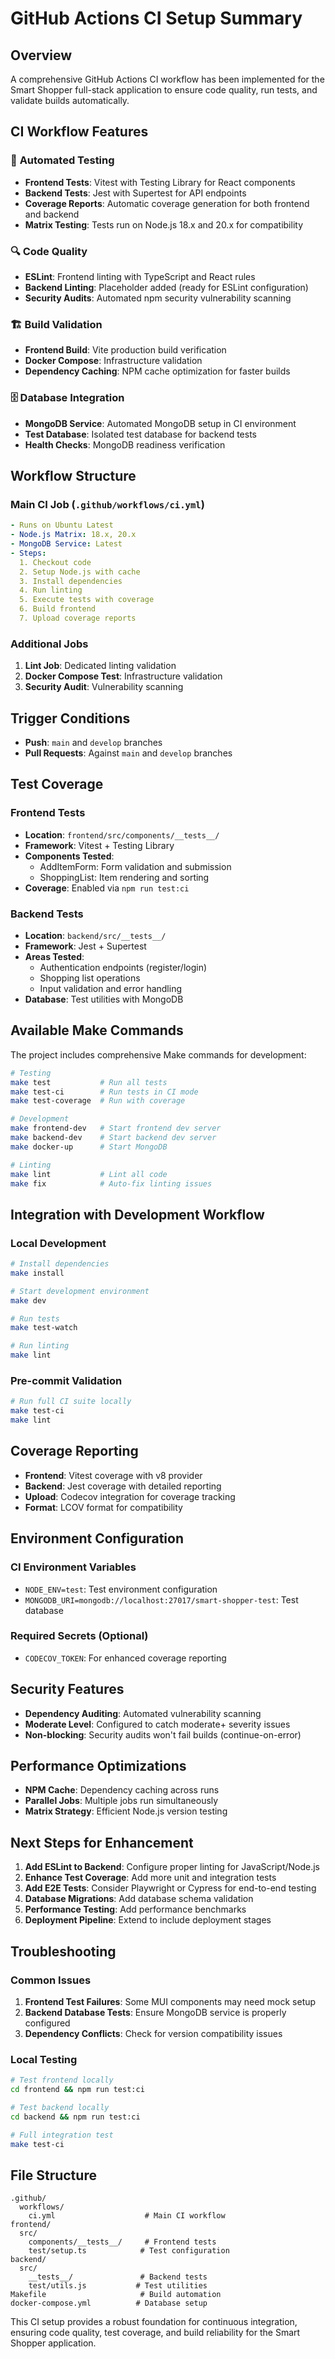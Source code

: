 # GitHub Actions CI Setup Summary

## Overview
A comprehensive GitHub Actions CI workflow has been implemented for the Smart Shopper full-stack application to ensure code quality, run tests, and validate builds automatically.

## CI Workflow Features

### 🔄 **Automated Testing**
- **Frontend Tests**: Vitest with Testing Library for React components
- **Backend Tests**: Jest with Supertest for API endpoints
- **Coverage Reports**: Automatic coverage generation for both frontend and backend
- **Matrix Testing**: Tests run on Node.js 18.x and 20.x for compatibility

### 🔍 **Code Quality**
- **ESLint**: Frontend linting with TypeScript and React rules
- **Backend Linting**: Placeholder added (ready for ESLint configuration)
- **Security Audits**: Automated npm security vulnerability scanning

### 🏗️ **Build Validation**
- **Frontend Build**: Vite production build verification
- **Docker Compose**: Infrastructure validation
- **Dependency Caching**: NPM cache optimization for faster builds

### 🗄️ **Database Integration**
- **MongoDB Service**: Automated MongoDB setup in CI environment
- **Test Database**: Isolated test database for backend tests
- **Health Checks**: MongoDB readiness verification

## Workflow Structure

### **Main CI Job** (`.github/workflows/ci.yml`)
```yaml
- Runs on Ubuntu Latest
- Node.js Matrix: 18.x, 20.x
- MongoDB Service: Latest
- Steps:
  1. Checkout code
  2. Setup Node.js with cache
  3. Install dependencies
  4. Run linting
  5. Execute tests with coverage
  6. Build frontend
  7. Upload coverage reports
```

### **Additional Jobs**
1. **Lint Job**: Dedicated linting validation
2. **Docker Compose Test**: Infrastructure validation
3. **Security Audit**: Vulnerability scanning

## Trigger Conditions
- **Push**: `main` and `develop` branches
- **Pull Requests**: Against `main` and `develop` branches

## Test Coverage

### **Frontend Tests**
- **Location**: `frontend/src/components/__tests__/`
- **Framework**: Vitest + Testing Library
- **Components Tested**:
  - AddItemForm: Form validation and submission
  - ShoppingList: Item rendering and sorting
- **Coverage**: Enabled via `npm run test:ci`

### **Backend Tests**
- **Location**: `backend/src/__tests__/`
- **Framework**: Jest + Supertest
- **Areas Tested**:
  - Authentication endpoints (register/login)
  - Shopping list operations
  - Input validation and error handling
- **Database**: Test utilities with MongoDB

## Available Make Commands

The project includes comprehensive Make commands for development:

```bash
# Testing
make test           # Run all tests
make test-ci        # Run tests in CI mode
make test-coverage  # Run with coverage

# Development
make frontend-dev   # Start frontend dev server
make backend-dev    # Start backend dev server
make docker-up      # Start MongoDB

# Linting
make lint           # Lint all code
make fix            # Auto-fix linting issues
```

## Integration with Development Workflow

### **Local Development**
```bash
# Install dependencies
make install

# Start development environment
make dev

# Run tests
make test-watch

# Run linting
make lint
```

### **Pre-commit Validation**
```bash
# Run full CI suite locally
make test-ci
make lint
```

## Coverage Reporting

- **Frontend**: Vitest coverage with v8 provider
- **Backend**: Jest coverage with detailed reporting
- **Upload**: Codecov integration for coverage tracking
- **Format**: LCOV format for compatibility

## Environment Configuration

### **CI Environment Variables**
- `NODE_ENV=test`: Test environment configuration
- `MONGODB_URI=mongodb://localhost:27017/smart-shopper-test`: Test database

### **Required Secrets** (Optional)
- `CODECOV_TOKEN`: For enhanced coverage reporting

## Security Features

- **Dependency Auditing**: Automated vulnerability scanning
- **Moderate Level**: Configured to catch moderate+ severity issues
- **Non-blocking**: Security audits won't fail builds (continue-on-error)

## Performance Optimizations

- **NPM Cache**: Dependency caching across runs
- **Parallel Jobs**: Multiple jobs run simultaneously
- **Matrix Strategy**: Efficient Node.js version testing

## Next Steps for Enhancement

1. **Add ESLint to Backend**: Configure proper linting for JavaScript/Node.js
2. **Enhance Test Coverage**: Add more unit and integration tests
3. **Add E2E Tests**: Consider Playwright or Cypress for end-to-end testing
4. **Database Migrations**: Add database schema validation
5. **Performance Testing**: Add performance benchmarks
6. **Deployment Pipeline**: Extend to include deployment stages

## Troubleshooting

### **Common Issues**
1. **Frontend Test Failures**: Some MUI components may need mock setup
2. **Backend Database Tests**: Ensure MongoDB service is properly configured
3. **Dependency Conflicts**: Check for version compatibility issues

### **Local Testing**
```bash
# Test frontend locally
cd frontend && npm run test:ci

# Test backend locally  
cd backend && npm run test:ci

# Full integration test
make test-ci
```

## File Structure
```
.github/
  workflows/
    ci.yml                    # Main CI workflow
frontend/
  src/
    components/__tests__/     # Frontend tests
    test/setup.ts            # Test configuration
backend/
  src/
    __tests__/               # Backend tests
    test/utils.js           # Test utilities
Makefile                     # Build automation
docker-compose.yml          # Database setup
```

This CI setup provides a robust foundation for continuous integration, ensuring code quality, test coverage, and build reliability for the Smart Shopper application.